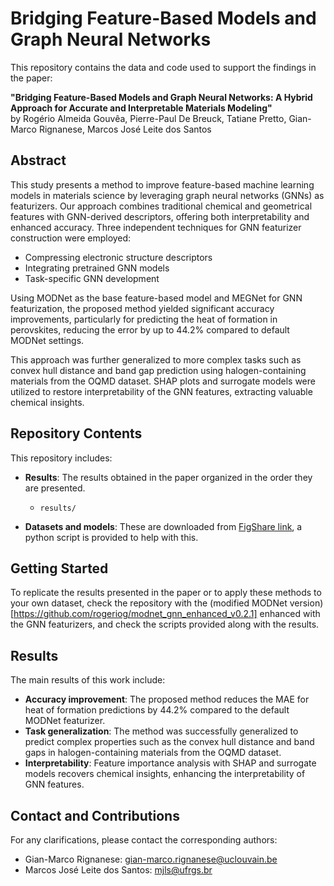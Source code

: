 # Bridging Feature-Based Models and Graph Neural Networks

This repository contains the data and code used to support the findings in the paper:

**"Bridging Feature-Based Models and Graph Neural Networks: A Hybrid Approach for Accurate and Interpretable Materials Modeling"**  
by Rogério Almeida Gouvêa, Pierre-Paul De Breuck, Tatiane Pretto, Gian-Marco Rignanese, Marcos José Leite dos Santos

## Abstract
This study presents a method to improve feature-based machine learning models in materials science by leveraging graph neural networks (GNNs) as featurizers. Our approach combines traditional chemical and geometrical features with GNN-derived descriptors, offering both interpretability and enhanced accuracy. Three independent techniques for GNN featurizer construction were employed:  
- Compressing electronic structure descriptors  
- Integrating pretrained GNN models  
- Task-specific GNN development

Using MODNet as the base feature-based model and MEGNet for GNN featurization, the proposed method yielded significant accuracy improvements, particularly for predicting the heat of formation in perovskites, reducing the error by up to 44.2% compared to default MODNet settings.

This approach was further generalized to more complex tasks such as convex hull distance and band gap prediction using halogen-containing materials from the OQMD dataset. SHAP plots and surrogate models were utilized to restore interpretability of the GNN features, extracting valuable chemical insights.

## Repository Contents
This repository includes:
- **Results**: The results obtained in the paper organized in the order they are presented.
  - `results/`
  
- **Datasets and models**: These are downloaded from [FigShare 
link](https://figshare.com/ndownloader/articles/27132093?private_link=ad92db8097ddc8d901f5), a python script is provided
to help with this.

## Getting Started
To replicate the results presented in the paper or to apply these methods to your own dataset, check the repository with the (modified MODNet version)[https://github.com/rogeriog/modnet_gnn_enhanced_v0.2.1] enhanced with the GNN featurizers, and check the scripts provided along with the results.

## Results
The main results of this work include:
- **Accuracy improvement**: The proposed method reduces the MAE for heat of formation predictions by 44.2% compared to the default MODNet featurizer.
- **Task generalization**: The method was successfully generalized to predict complex properties such as the convex hull distance and band gaps in halogen-containing materials from the OQMD dataset.
- **Interpretability**: Feature importance analysis with SHAP and surrogate models recovers chemical insights, enhancing the interpretability of GNN features.

## Contact and Contributions
For any clarifications, please contact the corresponding authors:  
- Gian-Marco Rignanese: [gian-marco.rignanese@uclouvain.be](mailto:gian-marco.rignanese@uclouvain.be)  
- Marcos José Leite dos Santos: [mjls@ufrgs.br](mailto:mjls@ufrgs.br)
